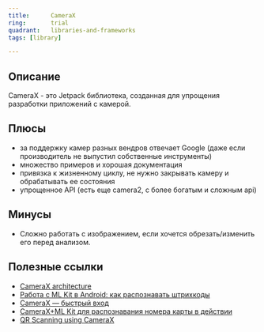 ```yaml
---
title:      CameraX
ring:       trial
quadrant:   libraries-and-frameworks
tags: [library]

---
```


## Описание

CameraX - это Jetpack библиотека, созданная для упрощения разработки приложений с камерой.

## Плюсы

- за поддержку камер разных вендров отвечает Google (даже если производитель не выпустил собственные инструменты)
- множество примеров и хорошая документация
- привязка к жизненному циклу, не нужно закрывать камеру и обрабатывать ее состояния
- упрощенное API (есть еще camera2, с более богатым и сложным api)

## Минусы

- Сложно работать с изображением, если хочется обрезать/изменить его перед анализом.  

## Полезные ссылки

- [CameraX architecture](https://developer.android.com/training/camerax/architecture)
- [Работа с ML Kit в Android: как распознавать штрихкоды](https://habr.com/ru/company/simbirsoft/blog/584888/)
- [CameraX — быстрый вход](https://medium.com/chewing-android-for-beginners/camerax-%D0%B1%D1%8B%D1%81%D1%82%D1%80%D1%8B%D0%B9-%D0%B2%D1%85%D0%BE%D0%B4-2a4baf2c230)
- [CameraX+ML Kit для распознавания номера карты в действии](https://habr.com/ru/company/redmadrobot/blog/544318/)
- [QR Scanning using CameraX](https://medium.com/@msasikanth/qr-scanning-using-camerax-4757ed3687f8)
